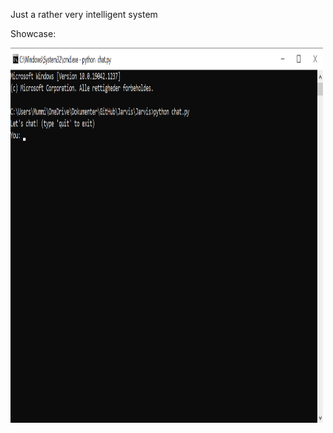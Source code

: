 Just a rather very intelligent system

Showcase:

<!DOCTYPE html>
<html lang="en">
<head>
    <meta charset="UTF-8">
    <meta http-equiv="X-UA-Compatible" content="IE=edge">
    <meta name="viewport" content="width=device-width, initial-scale=1.0">
</head>
<body>
    <img src="Images/Readme.png" alt="Showcase" width="500" height="600">
</body>
</html>